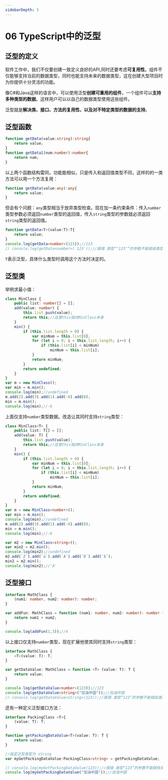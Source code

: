 ```yaml
---
sidebarDepth: 5
---
```


# 06 TypeScript中的泛型

## 泛型的定义
软件工作中，我们不仅要创建一致定义良好的API,同时还要考虑**可复用性**。组件不仅能够支持当前的数据类型，同时也能支持未来的数据类型，这在创建大型项目时为你提供十分灵活的功能。

像C#和Java这样的语言中，可以使用泛型**创建可重用的组件**，一个组件可以**支持多种类型的数据**。这样用户可以以自己的数据类型使用这些组件。

泛型就是**解决类、接口、方法的复用性、以及对不特定类型的数据的支持**。

## 泛型函数
``` ts
function getData(value:string):string{
    return value;
}
function getData1(num:number):number{
    return num;
}
```
以上两个函数结构雷同，功能能相似，只是传入和返回值类型不同，这样的的一类方法可以用一个方法复用：
``` ts
function getData(value:any):any{
    return value;
}
```
但会有个问题：`any`类型相当于放弃类型检查。现在加一条约束条件：传入`number`类型参数必须返回`number`类型的返回值，传入`string`类型的参数就必须返回`string`类型的返回值。
``` ts
function getData<T>(value:T):T{
    return value;
}
console.log(getData<number>(123));//123
// console.log(getData<number>(`123`));//报错 类型“"123"”的参数不能赋给类型“number”的参数。
```
`T`表示泛型，具体什么类型时调用这个方法时决定的。
## 泛型类
举例求最小值：

``` ts
class MinClass {
    public list: number[] = [];
    add(value: number) {
        this.list.push(value);
        return this;//这里this指向MinClass本身
    }
    min() {
        if (this.list.length > 0) {
            var minNum = this.list[0];
            for (let i = 0; i < this.list.length; i++) {
                if (this.list[i] < minNum)
                    minNum = this.list[i];
            }
            return minNum;
        }
        return undefined;
    }
}
var m = new MinClass();
var min = m.min();
console.log(min);//undefined
m.add(2).add(3).add(1).add(-6).add(8);
min = m.min();
console.log(min);//-6
```
上面仅支持`number`类型数据。改造让其同时支持`string`类型：
``` ts
class MinClass<T> {
    public list: T[] = [];
    add(value: T) {
        this.list.push(value);
        return this;//这里this指向MinClass本身
    }
    min() {
        if (this.list.length > 0) {
            var minNum = this.list[0];
            for (let i = 0; i < this.list.length; i++) {
                if (this.list[i] < minNum)
                    minNum = this.list[i];
            }
            return minNum;
        }
        return undefined;
    }
}
var m = new MinClass<number>();
var min = m.min();
console.log(min);//undefined
m.add(2).add(3).add(1).add(-6).add(8);
min = m.min();
console.log(min);//-6

var m2 = new MinClass<string>();
var min2 = m2.min();
console.log(min2);//undefined
m2.add(`Z`).add(`a`).add(`A`).add(`D`).add(`b`);
min2 = m2.min();
console.log(min2);//'A'
```
## 泛型接口

``` ts
interface MathClass {
    (num1: number, num2: number): number;
}

var addFun: MathClass = function (num1: number, num2: number): number {
    return num1 + num2;
}

console.log(addFun(1,3));//4
```
以上接口仅支持`number`类型，现在扩展他使其同时支持`string`类型：
``` ts
interface MathClass {
    <T>(value: T): T;
}

var getDataValue: MathClass = function <T> (value: T): T {
    return value;
}

console.log(getDataValue<number>(123));//123
console.log(getDataValue<string>("加油中国"));//加油中国
// console.log(getDataValue<string>(123));//报错 类型“123”的参数不能赋给类型“string”的参数。
```

还有一种定义泛型接口方法：
``` ts
interface PackingClass <T>{
    (value: T): T;
}

function getPackingDataValue<T>(value: T): T {
    return value;
}

//指定泛型类型为 string
var myGetPackingDataValue:PackingClass<string> = getPackingDataValue;

// console.log(myGetPackingDataValue(123));//报错 类型“123”的参数不能赋给类型“string”的参数。
console.log(myGetPackingDataValue("加油中国"));//加油中国
```